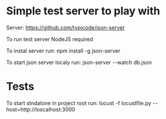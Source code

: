 # Simple test server to play with

Server: https://github.com/typicode/json-server

To run test server NodeJS required

To instal server run: npm install -g json-server

To start json server localy run: json-server --watch db.json

# Tests

To start stndalone in project root run: locust -f locustfile.py --host=http://loscalhost:3000
